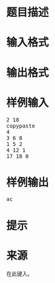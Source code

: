 

# 题目描述



# 输入格式



# 输出格式



# 样例输入


<pre>2 18
copypaste
4
3 6 8
1 5 2
4 12 1
17 18 0</pre>

# 样例输出


<pre>ac</pre>

# 提示



# 来源


<p>
在此键入。
</p>
